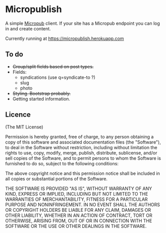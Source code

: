 # Micropublish

A simple [Micropub](http://indiewebcamp.com/micropub) client. If your site has a Micropub endpoint you can log in and create content.

Currently running at https://micropublish.herokuapp.com

## To do

- ~~Group/split fields based on post types.~~
- Fields:
    - syndications (use q=syndicate-to ?)
    - slug
    - photo
- ~~Styling. Bootstrap probably.~~
- Getting started information.

## Licence

(The MIT License)

Permission is hereby granted, free of charge, to any person obtaining a copy
of this software and associated documentation files (the "Software"), to deal
in the Software without restriction, including without limitation the rights
to use, copy, modify, merge, publish, distribute, sublicense, and/or sell
copies of the Software, and to permit persons to whom the Software is
furnished to do so, subject to the following conditions:

The above copyright notice and this permission notice shall be included in
all copies or substantial portions of the Software.

THE SOFTWARE IS PROVIDED "AS IS", WITHOUT WARRANTY OF ANY KIND, EXPRESS OR
IMPLIED, INCLUDING BUT NOT LIMITED TO THE WARRANTIES OF MERCHANTABILITY,
FITNESS FOR A PARTICULAR PURPOSE AND NONINFRINGEMENT. IN NO EVENT SHALL THE
AUTHORS OR COPYRIGHT HOLDERS BE LIABLE FOR ANY CLAIM, DAMAGES OR OTHER
LIABILITY, WHETHER IN AN ACTION OF CONTRACT, TORT OR OTHERWISE, ARISING FROM,
OUT OF OR IN CONNECTION WITH THE SOFTWARE OR THE USE OR OTHER DEALINGS IN
THE SOFTWARE.
